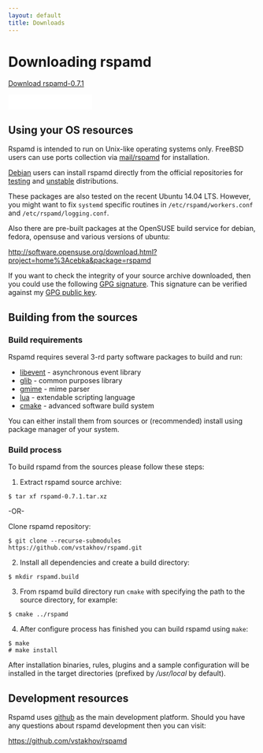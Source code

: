 ```yaml
---
layout: default
title: Downloads
---
```


# Downloading rspamd

<p><a class="btn btn-primary btn-lg" href="/downloads/rspamd-0.7.1.tar.xz">Download rspamd-0.7.1</a></p>
<p><iframe src="//rspamd.com/github-btn.html?user=vstakhov&repo=rspamd&type=watch&count=true&size=large"
  allowtransparency="true" frameborder="0" scrolling="0" width="170" height="30"></iframe></p>


## Using your OS resources

Rspamd is intended to run on Unix-like operating systems only. FreeBSD users can use ports
collection via [mail/rspamd](http://www.freshports.org/mail/rspamd) for installation.

[Debian](http://www.debian.org) users can install rspamd directly from the official repositories for
[testing](https://packages.debian.org/source/testing/rspamd) and [unstable](https://packages.debian.org/source/unstable/rspamd) distributions.

These packages are also tested on the recent Ubuntu 14.04 LTS. However, you might want to fix `systemd` specific routines 
in `/etc/rspamd/workers.conf` and `/etc/rspamd/logging.conf`.

Also there are pre-built packages at the OpenSUSE build service for debian, fedora, opensuse and
various versions of ubuntu:

<http://software.opensuse.org/download.html?project=home%3Acebka&package=rspamd>

If you want to check the integrity of your source archive downloaded, then you could use the following [GPG signature](/downloads/rspamd-0.7.1.tar.xz.asc).
This signature can be verified against my [GPG public key](https://rspamd.com/vsevolod.pubkey). 


## Building from the sources

### Build requirements

Rspamd requires several 3-rd party software packages to build and run:

* [libevent](http://libevent.org) - asynchronous event library
* [glib](http://gnome.org) - common purposes library
* [gmime](http://spruce.sourceforge.net/gmime/) - mime parser
* [lua](http://lua.org) - extendable scripting language
* [cmake](http://cmake.org) - advanced software build system 

You can either install them from sources or (recommended) install using package manager of your system.

### Build process

To build rspamd from the sources please follow these steps:

1. Extract rspamd source archive:

~~~
$ tar xf rspamd-0.7.1.tar.xz
~~~

-OR-

Clone rspamd repository:

~~~
$ git clone --recurse-submodules https://github.com/vstakhov/rspamd.git
~~~

2. Install all dependencies and create a build directory:

~~~
$ mkdir rspamd.build
~~~

3. From rspamd build directory run `cmake` with specifying the path to the source
directory, for example:

~~~
$ cmake ../rspamd
~~~

4. After configure process has finished you can build rspamd using `make`:

~~~
$ make
# make install
~~~

After installation binaries, rules, plugins and a sample configuration will be
installed in the target directories (prefixed by */usr/local* by default).

## Development resources

Rspamd uses [github](https://github.com) as the main development platform. Should you have any questions
about rspamd development then you can visit:

<https://github.com/vstakhov/rspamd>
